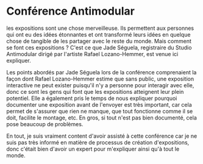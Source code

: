 # Conférence Antimodular

les expositions sont une chose merveilleuse. Ils permettent aux personnes qui ont eu des idées étonnantes et ont transformé leurs idées en quelque chose de tangible de les partager avec le reste du monde. Mais comment se font ces expositions ? C'est ce que Jade Séguela, registraire du Studio Antimodular dirigé par l'artiste Rafael Lozano-Hemmer, est venue ici expliquer.



Les points abordés par Jade Séguela lors de la conférence comprenaient la façon dont Rafael Lozano-Hemmer estime que sans public, une exposition interactive ne peut exister puisqu'il n'y a personne pour interagir avec elle, donc ce sont les gens qui font que les expositions atteignent leur plein potentiel. Elle a également pris le temps de nous expliquer pourquoi documenter une exposition avant de l'envoyer est très important, car cela permet de s'assurer que rien ne manque, que tout fonctionne comme il se doit, facilite le montage, etc. En gros, si tout n'est pas bien documenté, cela pose beaucoup de problèmes.



En tout, je suis vraiment content d'avoir assisté à cette conférence car je ne suis pas très informé en matière de processus de création d'expositions, donc c'était bien d'avoir un expert pour m'expliquer ainsi qu'à tout le monde.
